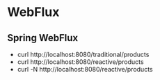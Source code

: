 # WebFlux

## Spring WebFlux
* curl http://localhost:8080/traditional/products
* curl http://localhost:8080/reactive/products
* curl -N http://localhost:8080/reactive/products